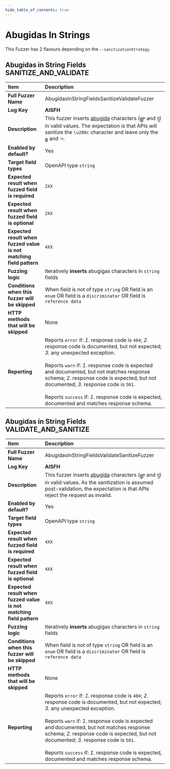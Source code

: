 ```yaml
--- 
hide_table_of_contents: true
---
```


# Abugidas In Strings

This Fuzzer has 2 flavours depending on the `--sanitizationStrategy`.

## Abugidas in String Fields SANITIZE_AND_VALIDATE
| Item                                                                | Description                                                                                                                                                                                                                                                                                                                                                                                                                                 |
|:--------------------------------------------------------------------|:--------------------------------------------------------------------------------------------------------------------------------------------------------------------------------------------------------------------------------------------------------------------------------------------------------------------------------------------------------------------------------------------------------------------------------------------|
| **Full Fuzzer Name**                                                | AbugidasInStringFieldsSanitizeValidateFuzzer                                                                                                                                                                                                                                                                                                                                                                                                |
| **Log Key**                                                         | **AISFH**                                                                                                                                                                                                                                                                                                                                                                                                                                   |
| **Description**                                                     | This fuzzer inserts [abugida](https://en.wikipedia.org/wiki/Abugida) characters (జ్ఞ‌ా and স্র‌ু) in valid values. The expectation is that APIs will sanitize the `\u200c` character and leave only the `జ్ఞ` and `ా`.                                                                                                                                                                                                                      |
| **Enabled by default?**                                             | Yes                                                                                                                                                                                                                                                                                                                                                                                                                                         |
| **Target field types**                                              | OpenAPI type `string`                                                                                                                                                                                                                                                                                                                                                                                                                       |
| **Expected result when fuzzed field is required**                   | `2XX`                                                                                                                                                                                                                                                                                                                                                                                                                                       |
| **Expected result when fuzzed field is optional**                   | `2XX`                                                                                                                                                                                                                                                                                                                                                                                                                                       |
| **Expected result when fuzzed value is not matching field pattern** | `4XX`                                                                                                                                                                                                                                                                                                                                                                                                                                       |
| **Fuzzing logic**                                                   | Iteratively **inserts** abugigas characters in `string` fields                                                                                                                                                                                                                                                                                                                                                                              |
| **Conditions when this fuzzer will be skipped**                     | When field is not of type `string` OR field is an `enum` OR field is a `discriminator` OR field is `reference data`                                                                                                                                                                                                                                                                                                                         |
| **HTTP methods that will be skipped**                               | None                                                                                                                                                                                                                                                                                                                                                                                                                                        |
| **Reporting**                                                       | Reports `error` if: *1.* response code is `404`; *2.* response code is documented, but not expected; *3.* any unexpected exception. <br/><br/> Reports `warn` if: *1.* response code is expected and documented, but not matches response schema; *2.* response code is expected, but not documented; *3.* response code is `501`. <br/><br/> Reports `success` if: *1.* response code is expected, documented and matches response schema. | 


## Abugidas in String Fields VALIDATE_AND_SANITIZE
| Item                                                                | Description                                                                                                                                                                                                                                                                                                                                                                                                                                 |
|:--------------------------------------------------------------------|:--------------------------------------------------------------------------------------------------------------------------------------------------------------------------------------------------------------------------------------------------------------------------------------------------------------------------------------------------------------------------------------------------------------------------------------------|
| **Full Fuzzer Name**                                                | AbugidasInStringFieldsValidateSanitizeFuzzer                                                                                                                                                                                                                                                                                                                                                                                                |
| **Log Key**                                                         | **AISFH**                                                                                                                                                                                                                                                                                                                                                                                                                                   |
| **Description**                                                     | This fuzzer inserts [abugida](https://en.wikipedia.org/wiki/Abugida) characters (జ్ఞ‌ా and স্র‌ু) in valid values. As the sanitization is assumed post-validation, the expectation is that APIs reject the request as invalid.                                                                                                                                                                                                              |
| **Enabled by default?**                                             | Yes                                                                                                                                                                                                                                                                                                                                                                                                                                         |
| **Target field types**                                              | OpenAPI type `string`                                                                                                                                                                                                                                                                                                                                                                                                                       |
| **Expected result when fuzzed field is required**                   | `4XX`                                                                                                                                                                                                                                                                                                                                                                                                                                       |
| **Expected result when fuzzed field is optional**                   | `4XX`                                                                                                                                                                                                                                                                                                                                                                                                                                       |
| **Expected result when fuzzed value is not matching field pattern** | `4XX`                                                                                                                                                                                                                                                                                                                                                                                                                                       |
| **Fuzzing logic**                                                   | Iteratively **inserts** abugigas characters in `string` fields                                                                                                                                                                                                                                                                                                                                                                              |
| **Conditions when this fuzzer will be skipped**                     | When field is not of type `string` OR field is an `enum` OR field is a `discriminator` OR field is `reference data`                                                                                                                                                                                                                                                                                                                         |
| **HTTP methods that will be skipped**                               | None                                                                                                                                                                                                                                                                                                                                                                                                                                        |
| **Reporting**                                                       | Reports `error` if: *1.* response code is `404`; *2.* response code is documented, but not expected; *3.* any unexpected exception. <br/><br/> Reports `warn` if: *1.* response code is expected and documented, but not matches response schema; *2.* response code is expected, but not documented; *3.* response code is `501`. <br/><br/> Reports `success` if: *1.* response code is expected, documented and matches response schema. | 
